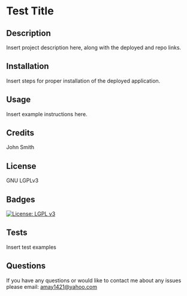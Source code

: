 # Test Title
    
  ## Description
  
  Insert project description here, along with the deployed and repo links.
  
  ## Installation
  
  Insert steps for proper installation of the deployed application.
  
  ## Usage
  
  Insert example instructions here.
 
 ## Credits
 
 John Smith

 ## License

 GNU LGPLv3

 ## Badges 
 [![License: LGPL v3](https://img.shields.io/badge/License-LGPL%20v3-blue.svg)](https://www.gnu.org/licenses/lgpl-3.0)

 ## Tests
 Insert test examples

 ## Questions
 If you have any questions or would like to contact me about any issues please email: amay1421@yahoo.com